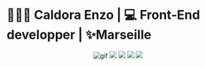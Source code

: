 <h1>👨🏻‍💻 Caldora Enzo | 💻 Front-End developper | ✨Marseille</h1>

<p align="center">
<img src="https://zupimages.net/up/23/30/m4pe.gif" alt="gif"/>
<img src ="https://zupimages.net/up/23/30/f7f4.png" alt"Linkedin"/>
<img src ="https://zupimages.net/up/23/30/vik5.png" alt"email"/>
<img src ="https://zupimages.net/up/23/30/2ntq.png" alt"Twitter"/>
<img src ="https://zupimages.net/up/23/30/zxz8.png" alt"Spotify"/>
</p>




<!--




**EnzoCaldora/EnzoCaldora** is a ✨ _special_ ✨ repository because its `README.md` (this file) appears on your GitHub profile.

Here are some ideas to get you started:

- 🔭 I’m currently working on ...
- 🌱 I’m currently learning ...
- 👯 I’m looking to collaborate on ...
- 🤔 I’m looking for help with ...
- 💬 Ask me about ...
- 📫 How to reach me: ...
- 😄 Pronouns: ...
- ⚡ Fun fact: ...
-->
